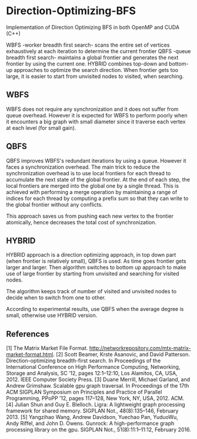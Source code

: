 # Direction-Optimizing-BFS

Implementation of Direction Optimizing BFS in both OpenMP and CUDA (C++)

WBFS -worker breadth first search- scans the entire set of vertices exhaustively at each iteration to determine the current frontier
QBFS -queue breadth first search- maintains a global frontier and generates the next frontier by using the current one.
HYBRID combines top-down and bottom-up approaches to optimize the search direction. When frontier gets too large, it is easier to start from unvisited nodes to visited, when searching.

## WBFS

WBFS does not require any synchronization and it does not suffer from queue overhead. However it is expected for WBFS to perform poorly when it encounters a big graph with small diameter since it traverse each vertex at each level (for small gain).

## QBFS

QBFS improves WBFS's redundant iterations by using a queue. However it faces a synchronization overhead.
The main trick to reduce the synchronization overhead is to use local frontiers for each thread to accumulate the next state of the global frontier. 
At the end of each step, the local frontiers are merged into the global one by a single thread. This is achieved with performing a merge operation by maintaining a range of indices for each thread by computing a prefix sum so that they can write to the global frontier without any conflicts.

This approach saves us from pushing each new vertex to the frontier atomically, hence decreases the total cost of synchronization.


## HYBRID

HYBRID approach is a direction optimizing approach, in top down part (when frontier is relatively small), QBFS is used. As time goes frontier gets larger and larger. Then algorithm switches to bottom up approach to make use of large frontier by starting from unvisited and searching for visited nodes.

The algorithm keeps track of number of visited and unvisited nodes to decide when to switch from one to other.



According to experimental results, use QBFS when the average degree is small, otherwise use HYBRID version.


## References

[1] The Matrix Market File Format. http://networkrepository.com/mtx-matrix-market-format.html.
[2] Scott Beamer, Krste Asanovic, and David Patterson. Direction-optimizing breadth-first search. In Proceedings of the International Conference on High Performance Computing, Networking, Storage and Analysis, SC ’12, pages 12:1–12:10, Los Alamitos, CA, USA, 2012. IEEE Computer Society Press.
[3] Duane Merrill, Michael Garland, and Andrew Grimshaw. Scalable gpu graph traversal. In Proceedings of the 17th ACM SIGPLAN Symposium on Principles and Practice of Parallel Programming, PPoPP ’12, pages 117–128, New York, NY, USA, 2012. ACM.
[4] Julian Shun and Guy E. Blelloch. Ligra: A lightweight graph processing framework for shared memory. SIGPLAN Not., 48(8):135–146, February 2013.
[5] Yangzihao Wang, Andrew Davidson, Yuechao Pan, YuduoWu, Andy Riffel, and John D. Owens. Gunrock: A high-performance graph processing library on the gpu. SIGPLAN Not., 51(8):11:1–11:12, February 2016.

